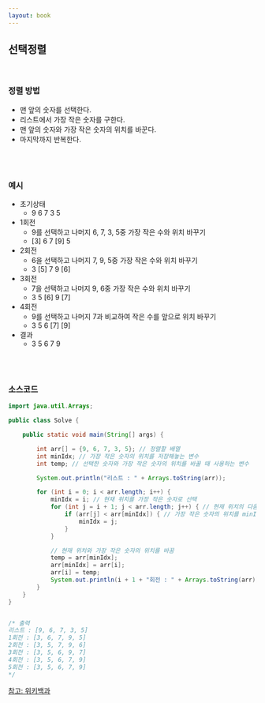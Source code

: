```yaml
---
layout: book
---
```


선택정렬
---

<br>

### 정렬 방법
 
 - 맨 앞의 숫자를 선택한다.
 - 리스트에서 가장 작은 숫자를 구한다.
 - 맨 앞의 숫자와 가장 작은 숫자의 위치를 바꾼다.
 - 마지막까지 반복한다.

<br><br>

### 예시

- 초기상태
  - 9 6 7 3 5
- 1회전
  - 9를 선택하고 나머지 6, 7, 3, 5중 가장 작은 수와 위치 바꾸기
  - [3] 6 7 [9] 5
- 2회전
  - 6을 선택하고 나머지 7, 9, 5중 가장 작은 수와 위치 바꾸기
  - 3 [5] 7 9 [6]
- 3회전
  - 7을 선택하고 나머지 9, 6중 가장 작은 수와 위치 바꾸기
  - 3 5 [6] 9 [7]
- 4회전
  - 9를 선택하고 나머지 7과 비교하여 작은 수를 앞으로 위치 바꾸기
  - 3 5 6 [7] [9]
- 결과
  - 3 5 6 7 9
 

<br><br>

### 소스코드

```java
import java.util.Arrays;

public class Solve {

    public static void main(String[] args) {

        int arr[] = {9, 6, 7, 3, 5}; // 정렬할 배열
        int minIdx; // 가장 작은 숫자의 위치를 저장해놓는 변수
        int temp; // 선택한 숫자와 가장 작은 숫자의 위치를 바꿀 때 사용하는 변수

        System.out.println("리스트 : " + Arrays.toString(arr));

        for (int i = 0; i < arr.length; i++) {
            minIdx = i; // 현재 위치를 가장 작은 숫자로 선택
            for (int j = i + 1; j < arr.length; j++) { // 현재 위치의 다음 숫자부터 배열의 끝까지 반복
                if (arr[j] < arr[minIdx]) { // 가장 작은 숫자의 위치를 minIdx에 저장
                    minIdx = j;
                }
            }

            // 현재 위치와 가장 작은 숫자의 위치를 바꿈
            temp = arr[minIdx];
            arr[minIdx] = arr[i];
            arr[i] = temp;
            System.out.println(i + 1 + "회전 : " + Arrays.toString(arr));
        }
    }
}


/* 출력
리스트 : [9, 6, 7, 3, 5]
1회전 : [3, 6, 7, 9, 5]
2회전 : [3, 5, 7, 9, 6]
3회전 : [3, 5, 6, 9, 7]
4회전 : [3, 5, 6, 7, 9]
5회전 : [3, 5, 6, 7, 9]
*/
```

[참고: 위키백과](https://ko.wikipedia.org/wiki/%EC%84%A0%ED%83%9D_%EC%A0%95%EB%A0%AC)